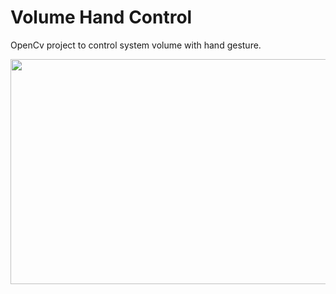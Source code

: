 # Volume Hand Control
OpenCv project to control system volume with hand gesture.
<p align="center">
  <img width="640" height="360" src="https://flic.kr/p/2o87LWA">
</p>

